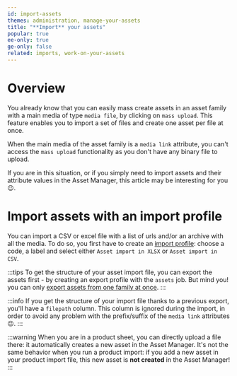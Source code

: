 ```yaml
---
id: import-assets
themes: administration, manage-your-assets
title: "**Import** your assets"
popular: true
ee-only: true
ge-only: false
related: imports, work-on-your-assets
---
```


# Overview

You already know that you can easily mass create assets in an asset family with a main media of type `media file`, by clicking on `mass upload`. This feature enables you to import a set of files and create one asset per file at once.

When the main media of the asset family is a `media link` attribute, you can't access the `mass upload` functionality as you don't have any binary file to upload.

If you are in this situation, or if you simply need to import assets and their attribute values in the Asset Manager, this article may be interesting for you :wink:.  

# Import assets with an import profile

You can import a CSV or excel file with a list of urls and/or an archive with all the media. To do so, you first have to create an [import profile](imports.html#create-a-new-import-profile): choose a code, a label and select either `Asset import in XLSX` or `Asset import in CSV`.

:::tips
To get the structure of your asset import file, you can export the assets first - by creating an export profile with the `assets` job. But mind you! you can only [export assets from one family at once](export-assets.html#how-to-export-your-assets-with-the-export-jobs).
:::

:::info
If you get the structure of your import file thanks to a previous export, you'll have a `filepath` column. This column is ignored during the import, in order to avoid any problem with the prefix/suffix of the `media link` attributes :wink:.
:::

:::warning
When you are in a product sheet, you can directly upload a file there: it automatically creates a new asset in the Asset Manager. It's not the same behavior when you run a product import: if you add a new asset in your product import file, this new asset is **not created** in the Asset Manager!
:::
